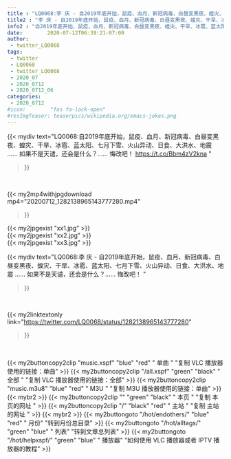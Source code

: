 ```yaml
---
title : "LQ0068:李 庆 - 自2019年底开始，鼠疫、血月、新冠病毒、白昼变黑夜、蝗灾、干旱、冰雹、蓝太阳、七月下雪、火山异动、日食、大洪水、地震 ...... 如果不是天谴，还会是什么？...... 悔改吧！ "
title2 : "李 庆 - 自2019年底开始，鼠疫、血月、新冠病毒、白昼变黑夜、蝗灾、干旱、冰雹、蓝太阳、七月下雪、火山异动、日食、大洪水、地震 ...... 如果不是天谴，还会是什么？...... 悔改吧！ "
info2 : "自2019年底开始，鼠疫、血月、新冠病毒、白昼变黑夜、蝗灾、干旱、冰雹、蓝太阳、七月下雪、火山异动、日食、大洪水、地震 ...... 如果不是天谴，还会是什么？...... 悔改吧！ https://t.co/Bbm4zV2kna "
date:        2020-07-12T06:39:21-07:00
author:
 - twitter_LQ0068
tags:
 - twitter
 - LQ0068
 - twitter_LQ0068
 - 2020_07
 - 2020_0712
 - 2020_0712_06
categories:
 - 2020_0712
#icon:        "fas fa-lock-open"
#resImgTeaser: teaserpics/wikipedia.org/emacs-jokes.png
---
```


{{< mydiv text="LQ0068:自2019年底开始，鼠疫、血月、新冠病毒、白昼变黑夜、蝗灾、干旱、冰雹、蓝太阳、七月下雪、火山异动、日食、大洪水、地震 ...... 如果不是天谴，还会是什么？...... 悔改吧！ https://t.co/Bbm4zV2kna "
>}}
<br>


{{< my2mp4withjpgdownload mp4="20200712_1282138965143777280.mp4"
>}}

{{< my2jpgexist "xx1.jpg" >}}<br>
{{< my2jpgexist "xx2.jpg" >}}<br>
{{< my2jpgexist "xx3.jpg" >}}<br>



{{< mydiv text="LQ0068:李 庆 - 自2019年底开始，鼠疫、血月、新冠病毒、白昼变黑夜、蝗灾、干旱、冰雹、蓝太阳、七月下雪、火山异动、日食、大洪水、地震 ...... 如果不是天谴，还会是什么？...... 悔改吧！ "
>}}
<br>

{{< my2linktextonly link="https://twitter.com/LQ0068/status/1282138965143777280"
>}}


<br>

{{< my2buttoncopy2clip "music.xspf"        "blue"   "red"    " 单曲 "  "复制 VLC 播放器使用的链接：单曲" >}} {{< my2buttoncopy2clip "/all.xspf"         "green"  "black"  " 全部 "  "复制 VLC 播放器使用的链接：全部" >}} {{< my2buttoncopy2clip "music.m3u8"        "blue"   "red"    " M3U  "    "复制 M3U 播放器使用的链接：单曲" >}} {{< mybr2 >}} {{< my2buttoncopy2clip ""                  "green"  "black"  " 本页 "    "复制 本页的网址 " >}} {{< my2buttoncopy2clip "/"                 "black"  "red"    " 主站 "    "复制 主站的网址 " >}} {{< mybr2 >}} {{< my2buttongoto      "/hot/endothers/"   "blue"   "red"    " 月份"   "转到月份总目录" >}} {{< my2buttongoto      "/hot/alltags/"     "green"  "blue"   " 列表"   "转到文章总列表" >}} {{< my2buttongoto      "/hot/helpxspf/"    "green"  "blue"   " 播放器" "如何使用 VLC 播放器或者 IPTV 播放器的教程" >}} 
